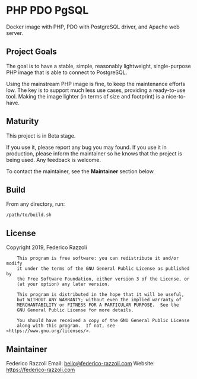 # PHP PDO PgSQL

Docker image with PHP, PDO with PostgreSQL driver, and Apache web server.

## Project Goals

The goal is to have a stable, simple, reasonably lightweight, single-purpose PHP
image that is able to connect to PostgreSQL.

Using the mainstream PHP image is fine, to keep the maintenance efforts low.
The key is to support much less use cases, providing a ready-to-use tool.
Making the image lighter (in terms of size and footprint) is a nice-to-have.

## Maturity

This project is in Beta stage.

If you use it, please report any bug you may found.
If you use it in production, please inform the maintainer so he knows that the 
project is being used.
Any feedback is welcome.

To contact the maintainer, see the **Maintainer** section below.

## Build

From any directory, run:

```
/path/to/build.sh
```

## License

Copyright 2019, Federico Razzoli

```
    This program is free software: you can redistribute it and/or modify
    it under the terms of the GNU General Public License as published by
    the Free Software Foundation, either version 3 of the License, or
    (at your option) any later version.

    This program is distributed in the hope that it will be useful,
    but WITHOUT ANY WARRANTY; without even the implied warranty of
    MERCHANTABILITY or FITNESS FOR A PARTICULAR PURPOSE.  See the
    GNU General Public License for more details.

    You should have received a copy of the GNU General Public License
    along with this program.  If not, see <https://www.gnu.org/licenses/>.
```

## Maintainer

Federico Razzoli
Email: <hello@federico-razzoli.com>
Website: https://federico-razzoli.com


